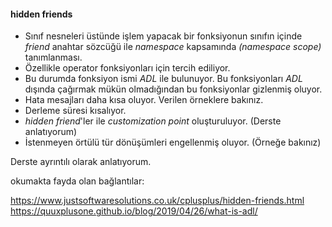 #### hidden friends

+ Sınıf nesneleri üstünde işlem yapacak bir fonksiyonun sınıfın içinde _friend_ anahtar sözcüğü ile _namespace_ kapsamında _(namespace scope)_ tanımlanması.
+ Özellikle operator fonksiyonları için tercih ediliyor.
+ Bu durumda fonksiyon ismi _ADL_ ile bulunuyor. 
Bu fonksiyonları _ADL_ dışında çağırmak mükün olmadığından bu fonksiyonlar gizlenmiş oluyor. 
+ Hata mesajları daha kısa oluyor. Verilen örneklere bakınız. 
+ Derleme süresi kısalıyor.
+ _hidden friend_'ler ile _customization point_ oluşturuluyor. (Derste anlatıyorum)
+ İstenmeyen örtülü tür dönüşümleri engellenmiş oluyor. (Örneğe bakınız)

Derste ayrıntılı olarak anlatıyorum.

okumakta fayda olan bağlantılar:

https://www.justsoftwaresolutions.co.uk/cplusplus/hidden-friends.html
https://quuxplusone.github.io/blog/2019/04/26/what-is-adl/

